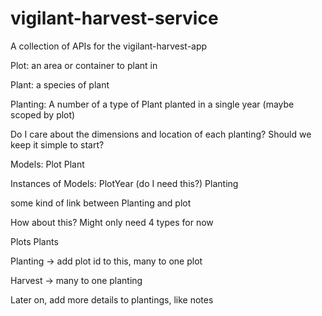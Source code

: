 # vigilant-harvest-service

A collection of APIs for the vigilant-harvest-app

Plot: an area or container to plant in

Plant: a species of plant

Planting: A number of a type of Plant planted in a single year (maybe scoped by plot)



Do I care about the dimensions and location of each planting? Should we keep it simple to start?

Models:
  Plot
  Plant

Instances of Models: 
  PlotYear (do I need this?)
  Planting

some kind of link between Planting and plot


How about this? Might only need 4 types for now

Plots
Plants

Planting -> add plot id to this, many to one plot 

Harvest -> many to one planting

Later on, add more details to plantings, like notes
